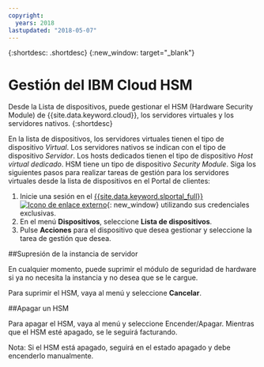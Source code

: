 ```yaml
---
copyright:
  years: 2018
lastupdated: "2018-05-07"
---
```


{:shortdesc: .shortdesc}
{:new_window: target="_blank"}

# Gestión del IBM Cloud HSM

Desde la Lista de dispositivos, puede gestionar el HSM (Hardware Security Module) de {{site.data.keyword.cloud}}, los servidores virtuales y los servidores nativos. 
{:shortdesc}

En la lista de dispositivos, los servidores virtuales tienen el tipo de dispositivo *Virtual*. Los servidores nativos se indican con el tipo de dispositivo *Servidor*. Los hosts dedicados tienen el tipo de dispositivo *Host virtual dedicado*. HSM tiene un tipo de dispositivo *Security Module*. 
Siga los siguientes pasos para realizar tareas de gestión para los servidores virtuales desde la lista de dispositivos en el Portal de clientes:  
1. Inicie una sesión en el [{{site.data.keyword.slportal_full}} ![Icono de enlace externo](../icons/launch-glyph.svg "Icono de enlace externo")](https://control.softlayer.com/){: new_window} utilizando sus credenciales exclusivas. 
2. En el menú **Dispositivos**, seleccione **Lista de dispositivos**.
3. Pulse **Acciones** para el dispositivo que desea gestionar y seleccione la tarea de gestión que desea.

##Supresión de la instancia de servidor

En cualquier momento, puede suprimir el módulo de seguridad de hardware si ya no necesita la instancia y no desea que se le cargue.

Para suprimir el HSM, vaya al menú y seleccione **Cancelar**.

##Apagar un HSM

Para apagar el HSM, vaya al menú y seleccione Encender/Apagar. Mientras que el HSM esté apagado, se le seguirá facturando.

Nota: Si el HSM está apagado, seguirá en el estado apagado y debe encenderlo manualmente.
